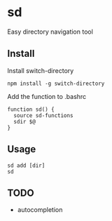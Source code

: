 # sd

Easy directory navigation tool

## Install

Install switch-directory

```
npm install -g switch-directory
```



Add the function to .bashrc

```
function sd() {
  source sd-functions
  sdir $@
}
```



## Usage

```
sd add [dir]
sd
```



## TODO

- autocompletion

